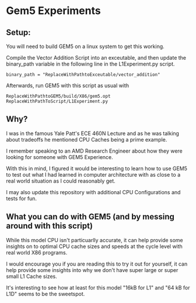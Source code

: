 # Gem5 Experiments

## Setup:

You will need to build GEM5 on a linux system to get this working.

Compile the Vector Addition Script into an exceutable, and then update the binary_path variable in the following line in the L1Experiment.py script.
```
binary_path = "ReplaceWithPathtoExceutable/vector_addition"
```

Afterwards, run GEM5 with this script as usual with
```
ReplaceWithPathtoGEM5/build/X86/gem5.opt ReplaceWithPathToScript/L1Experiment.py
```

## Why?

I was in the famous Yale Patt's ECE 460N Lecture and as he was talking about tradeoffs he mentioned CPU Caches being a prime example. 

I remember speaking to an AMD Research Engineer about how they were looking for someone with GEM5 Experience.

With this in mind, I figured it would be interesting to learn how to use GEM5 to test out what I had learned in computer architecture with as close to a real world situation as I could reasonably get.

I may also update this repository with additional CPU Configurations and tests for fun.

## What you can do with GEM5 (and by messing around with this script)

While this model CPU isn't particuarlly accurate, it can help provide some insights on to optimal CPU cache sizes and speeds at the cycle level with real world X86 programs.

I would encourage you if you are reading this to try it out for yourself, it can help provide some insights into why we don't have super large or super small L1 Cache sizes.

It's interesting to see how at least for this model "16kB for L1" and "64 kB for L1D" seems to be the sweetspot.

